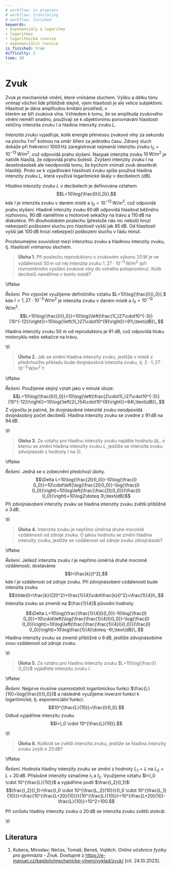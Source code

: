 ```yaml
---
# workflow: in progress
# workflow: translating
# workflow: finished
keywords:
- exponenciály a logaritmy
- logaritmus
- logaritmická rovnice
- exponenciální rovnice
is_finished: true
difficulty: 2
time: 30
---
```


# Zvuk

Zvuk je mechanické vlnění, které vnímáme sluchem. 
Výšku a délku tónu vnímají všichni lidé přibližně 
stejně, vjem hlasitosti je ale velice subjektivní. 
Hlasitost je dána amplitudou kmitání prostředí, v  
kterém se šíří zvuková vlna. Vzhledem k tomu, že 
se amplituda zvukového vlnění neměří snadno, 
používají se k objektivnímu porovnávání hlasitosti 
veličiny intenzita zvuku $I$ a hladina intenzity 
zvuku $L$.

*Intenzita zvuku* vyjadřuje, kolik energie 
přenesou zvukové vlny za sekundu na plochu $1\,\text{m}^2$ 
kolmou na směr šíření za jednotku času. Zdravý sluch 
dokáže při frekvenci $1000\,\text{Hz}$ 
zaregistrovat nejmenší intenzitu zvuku $I_0=10^{-12}\,\text{W}/\text{m}^2$,
což odpovídá prahu slyšení.
Naopak intenzita zvuku $10\,\text{W}/\text{m}^2$ 
je natolik hlasitá, že odpovídá prahu bolesti. 
Zvýšení intenzity zvuku $I$ na desetinásobek ale 
neodpovídá tomu, že bychom vnímali zvuk desetkrát hlasitěji. 
Proto se k vyjadřování 
hlasitosti zvuku spíše používá hladina intenzity 
zvuku $L$, která využívá logaritmické škály v 
decibelech (dB).

*Hladina intenzity zvuku* $L$ v decibelech je 
definována vztahem 
$$L=10\log{\frac{I}{I_0}},$$
kde $I$ je intenzita zvuku v daném místě a
$I_0=10^{-12}\,\text{W}/\text{m}^2$, což odpovídá prahu
slyšení. Hladině intenzity zvuku $60\,\text{dB}$
odpovídá hlasitost běžného rozhovoru, $90\,\text{dB}$ naměříme u
motorové sekačky na trávu a
$110\,\text{dB}$ na diskotéce. Při dlouhodobém 
poslechu (přestože nás nic nebolí) hrozí nebezpečí 
poškození sluchu pro hlasitosti vyšší jak $85\,\text{dB}$. Od
hlasitosti vyšší jak $100\,\text{dB}$
hrozí nebezpečí poškození sluchu v řádu minut.

Prozkoumejme souvislost mezi intenzitou zvuku a hladinou intenzity
zvuku, tj. hlasitostí vnímanou sluchem.

>**Úloha 1.** Při poslechu reproduktoru o zvukovém výkonu $20\,\text{W}$ je 
>ve vzdálenosti $50\,\text{m}$ od něj intenzita zvuku $1{,}27\cdot10^{-3}\,
>\text{W}/\text{m}^2$ (při rovnoměrném vysílání zvukové vlny do volného 
>poloprostoru). Kolik decibelů naměříme v tomto místě?

\iffalse

*Řešení.* Pro výpočet využijeme definičního vztahu $L=10\log{\frac{I}{I_0}},$
kde $I=1{,}27\cdot10^{-3}\,\text{W}/\text{m}^2$ je intenzita zvuku v 
daném místě a $I_0=10^{-12}\,\text{W}/\text{m}^2$.
$$L=10\log{\frac{I}{I_0}}=10\log{\left(\frac{1{,}27\cdot10^{-3}}{10^{-12}}\right)}=10\log{\left(1{,}27\cdot10^{9}\right)}=91\;\text{dB}\,.$$

Hladina intenzity zvuku $50$ m od reproduktoru je $91$ dB, což odpovídá 
hluku motocyklu nebo sekačce na trávu.

\fi

>**Úloha 2.** Jak se změní hladina intenzity zvuku, jestliže v místě z 
>předchozího příkladu bude dvojnásobná intenzita zvuku, tj. $2\cdot1{,}27\cdot10^{-3}\,\text{W}/\text{m}^2$ ?

\iffalse

*Řešení.* Použijeme stejný vztah jako v minulé úloze:
$$L=10\log{\frac{I}{I_0}}=10\log{\left(\frac{2\cdot1{,}27\cdot10^{-3}}{10^{-12}}\right)}=10\log{\left(2{,}54\cdot10^{9}\right)}=94\;\text{dB}\,.$$
Z výpočtu je patrné, že dvojnásobné intenzitě zvuku neodpovídá 
dvojnásobný počet decibelů. Hladina intenzity zvuku se zvedne z
$91\,\text{dB}$ na $94\,\text{dB}\,$.

\fi

>**Úloha 3.** Ze vztahu pro hladinu intenzity zvuku najděte 
>hodnotu $\Delta L$, o kterou se 
>změní hladina intenzity zvuku $L$, jestliže se intenzita zvuku 
>zdvojnásobí z hodnoty $I$ na $2I$.

\iffalse

*Řešení.* Jedná se o zobecnění předchozí úlohy.$$\Delta L=10\log{\frac{2I}{I_0}}-10\log{\frac{I}{I_0}}=10\cdot\left(\log{\frac{2I}{I_0}}-\log{\frac{I}{I_0}}\right)=10\log\left(\frac{\frac{2I}{I_0}}{\frac{I}{I_0}}\right)=10\log2\doteq 3\;\text{dB}$$
Při zdvojnásobení intenzity zvuku se hladina intenzity zvuku zvětší přibližně o $3\,\text{dB}\,$.

\fi

>**Úloha 4.** Intenzita zvuku je nepřímo úměrná druhé mocnině vzdálenosti 
>od zdroje zvuku. O jakou hodnotu se změní hladina intenzity zvuku,
>jestliže se vzdálenost od zdroje zvuku zdvojnásobí? 

\iffalse

*Řešení.* Jelikož intenzita zvuku $I$ je nepřímo úměrná druhé mocnině 
vzdálenosti, dostáváme  $$I=\frac{k}{l^2},$$ kde $l$ je vzdálenost od 
zdroje zvuku. Při zdvojnásobení vzdálenosti bude intenzita zvuku
$$\tilde{I}=\frac{k}{(2l)^2}=\frac{1}{4}\cdot\frac{k}{l^2}=\frac{1}{4}I\,.$$
Intenzita zvuku se zmenší na $\frac{1}{4}$ původní hodnoty.

$$\Delta L=10\log{\frac{\frac{1}{4}I}{I_0}}-10\log{\frac{I}{I_0}}=10\cdot\left(\log{\frac{\frac{1}{4}I}{I_0}}-\log{\frac{I}{I_0}}\right)=10\log\left(\frac{\frac{\frac{1}{4}I}{I_0}}{\frac{I}{I_0}}\right)=10\log\frac{1}{4}\doteq -6\;\text{dB}\,.$$
Hladina intenzity zvuku se zmenší přibližně o $6\,\text{dB}$, jestliže 
zdvojnásobíme svou vzdálenost od zdroje zvuku. 

\fi

>**Úloha 5.** Ze vztahu pro hladinu intenzity zvuku $L=10\log{\frac{I}{I_0}}$ 
>vyjádřete intenzitu zvuku $I$.

\iffalse

*Řešení.* Nejprve musíme osamostatnit logaritmickou funkci
$\frac{L}{10}=\log{\frac{I}{I_0}}$ a následně využijeme inverzní
funkci k logaritmické, tj. exponenciální funkci:
$$10^{\frac{L}{10}}=\frac{I}{I_0}.$$
Odtud vyjádříme intenzitu zvuku
$$I=I_0 \cdot 10^{\frac{L}{10}}.$$

\fi

>**Úloha 6.** Kolikrát se zvětší intenzita zvuku, jestliže se hladina 
>intenzity zvuku zvýší o $20\,\text{dB}$? 

\iffalse

*Řešení.* Hodnota hladiny intenzity 
zvuku se změní z hodnoty $L_1=L$ na $L_2=L+20\,\text{dB}$. Příslušné intenzity označíme $I_1$ a $I_2$.
Využijeme vztahu $I=I_0 \cdot 10^{\frac{L}{10}}$ a vyjádříme podíl $\frac{I_2}{I_1}$:
$$\frac{I_2}{I_1}=\frac{I_0 \cdot 10^{\frac{L_2}{10}}}{I_0 \cdot 10^{\frac{L_1}{10}}}=\frac{10^{\frac{L+20}{10}}}{10^{\frac{L}{10}}}=10^{\frac{L+20}{10}-\frac{L}{10}}=10^2=100.$$

Při vzrůstu hladiny intenzity zvuku o $20\,\text{dB}$ se intenzita zvuku 
zvětší stokrát.

\fi

## Literatura 
1. Kubera, Miroslav; Nečas, Tomáš; Beneš, Vojtěch. *Online učebnice fyziky pro gymnázia - Zvuk.* Dostupné z <https://e-manuel.cz/kapitoly/mechanicke-vlneni/vyklad/zvuk/> [cit. 24.10.2023].
